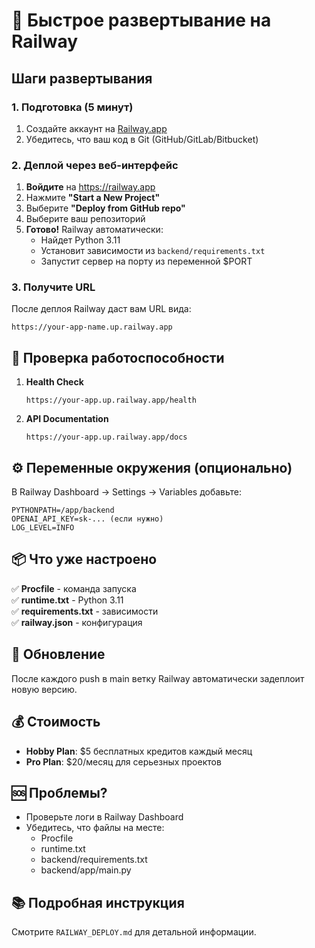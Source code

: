 # 🚀 Быстрое развертывание на Railway

## Шаги развертывания

### 1. Подготовка (5 минут)

1. Создайте аккаунт на [Railway.app](https://railway.app)
2. Убедитесь, что ваш код в Git (GitHub/GitLab/Bitbucket)

### 2. Деплой через веб-интерфейс

1. **Войдите** на https://railway.app
2. Нажмите **"Start a New Project"**
3. Выберите **"Deploy from GitHub repo"**
4. Выберите ваш репозиторий
5. **Готово!** Railway автоматически:
   - Найдет Python 3.11
   - Установит зависимости из `backend/requirements.txt`
   - Запустит сервер на порту из переменной $PORT

### 3. Получите URL

После деплоя Railway даст вам URL вида:
```
https://your-app-name.up.railway.app
```

## 📝 Проверка работоспособности

1. **Health Check**
   ```
   https://your-app.up.railway.app/health
   ```

2. **API Documentation**
   ```
   https://your-app.up.railway.app/docs
   ```

## ⚙️ Переменные окружения (опционально)

В Railway Dashboard → Settings → Variables добавьте:

```
PYTHONPATH=/app/backend
OPENAI_API_KEY=sk-... (если нужно)
LOG_LEVEL=INFO
```

## 📦 Что уже настроено

✅ **Procfile** - команда запуска  
✅ **runtime.txt** - Python 3.11  
✅ **requirements.txt** - зависимости  
✅ **railway.json** - конфигурация  

## 🔄 Обновление

После каждого push в main ветку Railway автоматически задеплоит новую версию.

## 💰 Стоимость

- **Hobby Plan**: $5 бесплатных кредитов каждый месяц
- **Pro Plan**: $20/месяц для серьезных проектов

## 🆘 Проблемы?

- Проверьте логи в Railway Dashboard
- Убедитесь, что файлы на месте:
  - Procfile
  - runtime.txt
  - backend/requirements.txt
  - backend/app/main.py

## 📚 Подробная инструкция

Смотрите `RAILWAY_DEPLOY.md` для детальной информации.

